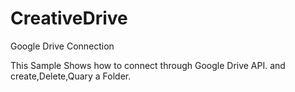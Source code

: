# CreativeDrive
Google Drive Connection

This Sample Shows how to connect through Google Drive API. and create,Delete,Quary a Folder.
